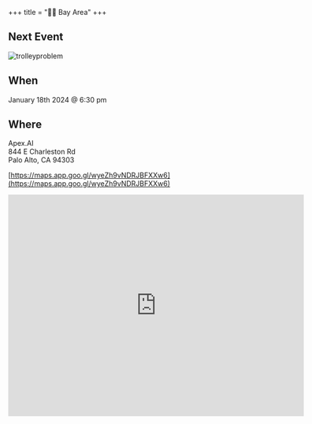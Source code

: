+++
title = "🌅🌉 Bay Area"
+++
## Next Event
![trolleyproblem](/images/bayarea/trolleyproblem.png)
## When
January 18th 2024 @ 6:30 pm

## Where
Apex.AI \
844 E Charleston Rd \
Palo Alto, CA 94303

[https://maps.app.goo.gl/wyeZh9vNDRJBFXXw6](https://maps.app.goo.gl/wyeZh9vNDRJBFXXw6)
<iframe src="https://www.google.com/maps/embed?pb=!1m18!1m12!1m3!1d14688.842919472147!2d-122.12401983387139!3d37.43574515507332!2m3!1f0!2f0!3f0!3m2!1i1024!2i768!4f13.1!3m3!1m2!1s0x808fbbfb6b6f9a7f%3A0x9ee16d5dc41f33fb!2sApex.AI%2C%20Inc.!5e0!3m2!1sen!2sus!4v1701388290419!5m2!1sen!2sus" width="600" height="450" style="border:0;" allowfullscreen="" loading="lazy" referrerpolicy="no-referrer-when-downgrade"></iframe>
